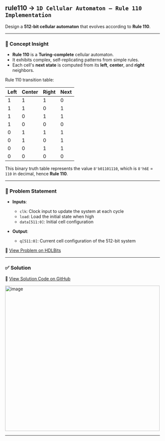 ## rule110 → `1D Cellular Automaton – Rule 110 Implementation`

Design a **512-bit cellular automaton** that evolves according to **Rule 110**.

---

### 🧠 Concept Insight

- **Rule 110** is a **Turing-complete** cellular automaton.
- It exhibits complex, self-replicating patterns from simple rules.
- Each cell's **next state** is computed from its **left**, **center**, and **right** neighbors.

Rule 110 transition table:

| Left | Center | Right | Next |
|------|--------|--------|------|
| 1    | 1      | 1      | 0    |
| 1    | 1      | 0      | 1    |
| 1    | 0      | 1      | 1    |
| 1    | 0      | 0      | 0    |
| 0    | 1      | 1      | 1    |
| 0    | 1      | 0      | 1    |
| 0    | 0      | 1      | 1    |
| 0    | 0      | 0      | 0    |

This binary truth table represents the value `8'b01101110`, which is `8'h6E` = `110` in decimal, hence **Rule 110**.

---

### 📘 Problem Statement

- **Inputs**:
  - `clk`: Clock input to update the system at each cycle
  - `load`: Load the initial state when high
  - `data[511:0]`: Initial cell configuration

- **Output**:
  - `q[511:0]`: Current cell configuration of the 512-bit system

🔗 [View Problem on HDLBits](https://hdlbits.01xz.net/wiki/Rule110)

---

### ✅ Solution  
📄 [View Solution Code on GitHub](https://github.com/EswarAdithya011/HDLBits/blob/main/Problem%20Sets/7.%20Sequential%20Logic/rule110.v)

<img width="503" height="472" alt="image" src="https://github.com/user-attachments/assets/0e071c9f-bd65-4a18-8b9f-6dd1202d39e3" />

---
